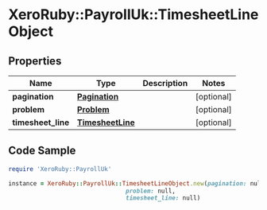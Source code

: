 # XeroRuby::PayrollUk::TimesheetLineObject

## Properties

Name | Type | Description | Notes
------------ | ------------- | ------------- | -------------
**pagination** | [**Pagination**](Pagination.md) |  | [optional] 
**problem** | [**Problem**](Problem.md) |  | [optional] 
**timesheet_line** | [**TimesheetLine**](TimesheetLine.md) |  | [optional] 

## Code Sample

```ruby
require 'XeroRuby::PayrollUk'

instance = XeroRuby::PayrollUk::TimesheetLineObject.new(pagination: null,
                                 problem: null,
                                 timesheet_line: null)
```


